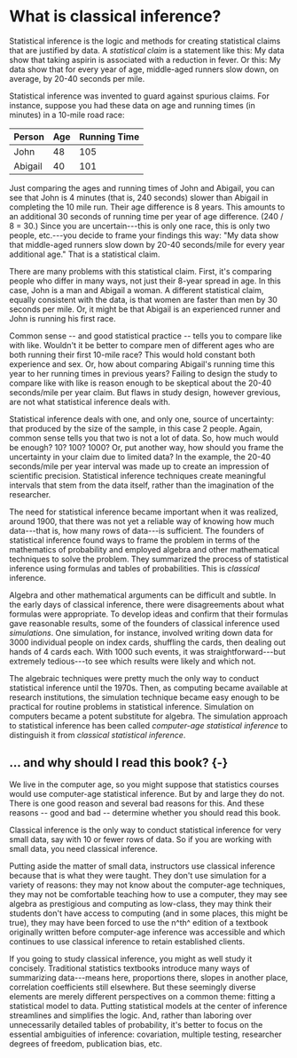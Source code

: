 # What is classical inference?

Statistical inference is the logic and methods for creating statistical claims that are justified by data. A *statistical claim* is a statement like this: My data show that taking aspirin is associated with a reduction in fever. Or this: My data show that for every year of age, middle-aged runners slow down, on average, by 20-40 seconds per mile.

Statistical inference was invented to guard against spurious claims. For instance, suppose you had these data on age and running times (in minutes) in a 10-mile road race:

Person | Age | Running Time
-------|-----|--------------
John   | 48  | 105
Abigail| 40  | 101

Just comparing the ages and running times of John and Abigail, you can see that John is 4 minutes (that is, 240 seconds) slower than Abigail in completing the 10 mile run. Their age difference is 8 years. This amounts to an additional 30 seconds of running time per year of age difference. (240 / 8 = 30.) Since you are uncertain---this is only one race, this is only two people, etc.---you decide to frame your findings this way: "My data show that middle-aged runners slow down by 20-40 seconds/mile for every year additional age." That is a statistical claim.

There are many problems with this statistical claim. First, it's comparing people who differ in  many ways, not just their 8-year spread in age. In this case, John is a man and Abigail a woman. A different statistical claim, equally  consistent with the data, is that women are faster than men by 30 seconds per mile. Or, it might be that Abigail is an experienced runner and John is running his first race. 

Common sense -- and good statistical practice -- tells you to compare like with like. Wouldn't it be better to compare men of different ages who are both running their first 10-mile race? This would hold constant both experience and sex. Or, how about comparing Abigail's running time this year to her  running times in previous years? Failing to design the study to compare like with like is reason enough to be skeptical about the 20-40 seconds/mile per year claim. But flaws in study design, however grevious, are not what statistical inference deals with.

Statistical inference deals with one, and only one, source of uncertainty: that produced by the size of the sample, in this case 2 people. Again, common sense tells you that two is not a lot of data. So, how much would be enough? 10? 100? 1000? Or, put another way, how should you frame the uncertainty in your claim due to limited data? In the example, the 20-40 seconds/mile per year interval was made up to create an impression of scientific precision. Statistical inference techniques create meaningful intervals that stem from the data itself, rather than the imagination of the researcher. 

The need for statistical inference became important when it was realized, around 1900, that there was not yet a reliable way of knowing how much data---that is, how many rows of data---is sufficient. The founders of statistical inference found ways to frame the problem in terms of the mathematics of probability and employed algebra and other mathematical techniques to solve the problem. They summarized the process of statistical inference using formulas and tables of probabilities. This is *classical* inference.

Algebra and other mathematical arguments can be difficult and subtle. In the early days of classical inference, there were disagreements about what formulas were appropriate. To develop ideas and confirm that their formulas gave reasonable results, some of the founders of classical inference used *simulations*. One simulation, for instance, involved writing down data for 3000 individual people on index cards, shuffling the cards, then dealing out hands of 4 cards each. With 1000 such events, it was straightforward---but extremely tedious---to see which results were likely and which not.

The algebraic techniques were pretty much the only way to conduct statistical inference until the 1970s. Then, as computing became available at research institutions, the simulation technique became easy enough to be practical for routine problems in statistical inference. Simulation on computers became a potent substitute for algebra. The simulation approach to statistical inference has been called *computer-age statistical inference* to distinguish it from *classical statistical inference*.

## ... and why should I read this book? {-}

We live in the computer age, so you might suppose that statistics courses would use computer-age statistical inference. But by and large they do not. There is one good reason and several bad reasons for this. And these reasons -- good and bad -- determine whether you should read this book.

Classical inference is the only way to conduct statistical inference for very small data, say with 10 or fewer rows of data. So if you are working with small data, you need  classical inference.

Putting aside the matter of small data, instructors use classical inference because that is what they were taught. They don't use simulation for a variety of reasons: they may not know about the computer-age techniques, they may not be comfortable teaching how to use a computer, they may see algebra as prestigious and computing as low-class, they may think their students don't have access to computing (and in some places, this might be true), they may have been forced to use the n^th^ edition of a textbook originally written before computer-age inference was accessible and which continues to use classical inference to retain established clients. 

If you going to study classical inference, you might as well study it concisely. Traditional statistics textbooks introduce many ways of summarizing data---means here, proportions there, slopes in another place, correlation coefficients still elsewhere. But these seemingly diverse elements are merely different perspectives on a common theme: fitting a statistical model to data. Putting statistical models at the center of inference streamlines and simplifies the logic. And, rather than laboring over unnecessarily detailed tables of probability, it's better to focus on the essential ambiguities of inference: covariation, multiple testing, researcher degrees of freedom, publication bias, etc.




